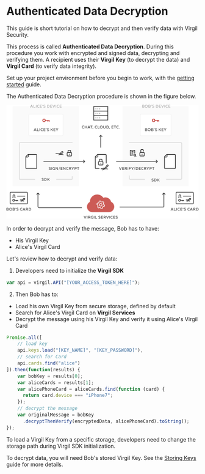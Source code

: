 # Authenticated Data Decryption

This guide is short tutorial on how to decrypt and then verify data with Virgil Security.

This process is called **Authenticated Data Decryption**. During this procedure you work with encrypted and signed data, decrypting and verifying them. A recipient uses their **Virgil Key** (to decrypt the data) and **Virgil Card** (to verify data integrity).


Set up your project environment before you begin to work, with the [getting started](/documentation/guides/configuration/client-configuration.md) guide.

The Authenticated Data Decryption procedure is shown in the figure below.

![Virgil Intro](/documentation/img/Guides_introduction.png "Authenticated Data Decryption")

In order to decrypt and verify the message, Bob has to have:
 - His Virgil Key
 - Alice's Virgil Card

Let's review how to decrypt and verify data:

1. Developers need to initialize the **Virgil SDK**

```javascript
var api = virgil.API("[YOUR_ACCESS_TOKEN_HERE]");
```

2. Then Bob has to:


 - Load his own Virgil Key from secure storage, defined by default
 - Search for Alice's Virgil Card on **Virgil Services**
 - Decrypt the message using his Virgil Key and verify it using Alice's Virgil Card

 ```javascript
 Promise.all([
     // load key
     api.keys.load("[KEY_NAME]", "[KEY_PASSWORD]"),
     // search for Card
     api.cards.find("alice")
 ]).then(function(results) {
     var bobKey = results[0];
     var aliceCards = results[1];
     var alicePhoneCard = aliceCards.find(function (card) {
       return card.device === "iPhone7";
     });
     // decrypt the message
     var originalMessage = bobKey
       .decryptThenVerify(encryptedData, alicePhoneCard).toString();
 });
 ```

To load a Virgil Key from a specific storage, developers need to change the storage path during Virgil SDK initialization.

To decrypt data, you will need Bob's stored Virgil Key. See the [Storing Keys](/documentation/guides/virgil-key/saving-key.md) guide for more details.
